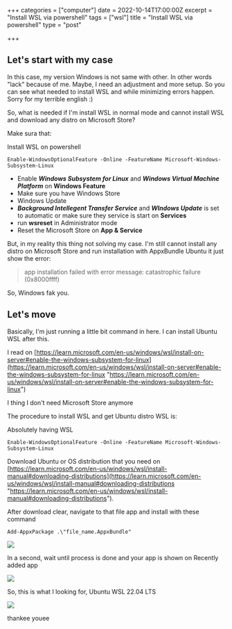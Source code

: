 +++
categories = ["computer"]
date = 2022-10-14T17:00:00Z
excerpt = "Install WSL via powershell"
tags = ["wsl"]
title = "Install WSL via powershell"
type = "post"

+++
## Let's start with my case

In this case, my version Windows is not same with other. In other words "lack" because of me. Maybe, I need an adjustment and more setup. So you can see what needed to install WSL and while minimizing errors happen. Sorry for my terrible english :)

So, what is needed if I'm install WSL in normal mode and cannot install WSL and download any distro on Microsoft Store?

Make sura that:

Install WSL on powershell

    Enable-WindowsOptionalFeature -Online -FeatureName Microsoft-Windows-Subsystem-Linux

* Enable **_Windows Subsystem for Linux_** and **_Windows Virtual Machine Platform_** on **Windows Feature**
* Make sure you have Windows Store
* Windows Update
* **_Background Intellegent Transfer Service_** and **_WIndows Update_** is set to automatic or make sure they service is start on **Services**
* run **wsreset** in Administrator mode
* Reset the Microsoft Store on **App & Service**

But, in my reality this thing not solving my case. I'm still cannot install any distro on Microsoft Store and run installation with AppxBundle Ubuntu it just show the error: 

> app installation failed with error message: catastrophic failure (0x8000ffff)

So, Windows fak you.

## Let's move

Basically, I'm just running a little bit command in here. I can install Ubuntu WSL after this.

I read on [https://learn.microsoft.com/en-us/windows/wsl/install-on-server#enable-the-windows-subsystem-for-linux](https://learn.microsoft.com/en-us/windows/wsl/install-on-server#enable-the-windows-subsystem-for-linux "https://learn.microsoft.com/en-us/windows/wsl/install-on-server#enable-the-windows-subsystem-for-linux")

I thing I don't need Microsoft Store anymore

The procedure to install WSL and get Ubuntu distro WSL is:

Absolutely having WSL

    Enable-WindowsOptionalFeature -Online -FeatureName Microsoft-Windows-Subsystem-Linux

Download Ubuntu or OS distribution that you need on [https://learn.microsoft.com/en-us/windows/wsl/install-manual#downloading-distributions](https://learn.microsoft.com/en-us/windows/wsl/install-manual#downloading-distributions "https://learn.microsoft.com/en-us/windows/wsl/install-manual#downloading-distributions").

After download clear, navigate to that file app and install with these command

    Add-AppxPackage .\"file_name.AppxBundle"

![](https://res.cloudinary.com/bimagv/image/upload/v1665851691/2022-10/123/powershell_3w0NR7qCFo_bmshjf.png)

In a second, wait until process is done and your app is shown on Recently added app 

![](https://res.cloudinary.com/bimagv/image/upload/v1665851933/2022-10/123/chrome_xQi2CVVlRO_v6t7g4.png)

So, this is what I looking for, Ubuntu WSL 22.04 LTS

![](https://res.cloudinary.com/bimagv/image/upload/v1665852053/2022-10/123/ubuntu2204_7HiaCZ1IUU_qyzsan.png)

thankee youee